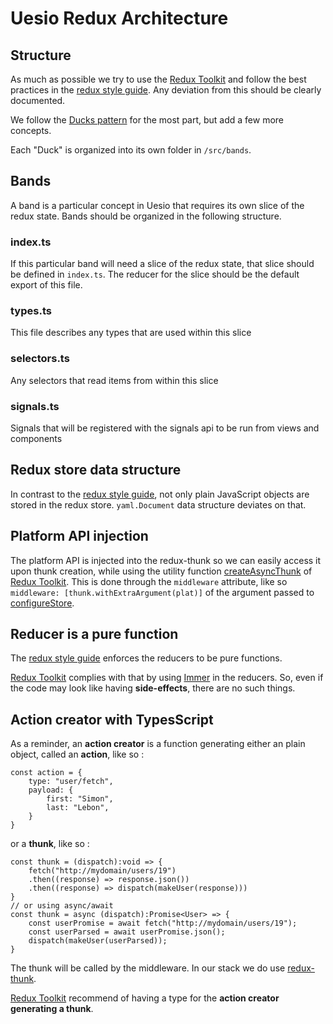 # Uesio Redux Architecture

## Structure

As much as possible we try to use the [Redux Toolkit](https://redux-toolkit.js.org/) and follow the best practices in the [redux style guide](https://redux.js.org/style-guide/style-guide). Any deviation from this should be clearly documented.

We follow the [Ducks pattern](https://www.freecodecamp.org/news/scaling-your-redux-app-with-ducks-6115955638be/) for the most part, but add a few more concepts.

Each "Duck" is organized into its own folder in `/src/bands`.

## Bands

A band is a particular concept in Uesio that requires its own slice of the redux state. Bands should be organized in the following structure.

### index.ts

If this particular band will need a slice of the redux state, that slice should be defined in `index.ts`. The reducer for the slice should be the default export of this file.

### types.ts

This file describes any types that are used within this slice

### selectors.ts

Any selectors that read items from within this slice

### signals.ts

Signals that will be registered with the signals api to be run from views and components

## Redux store data structure

In contrast to the [redux style guide](https://redux.js.org/style-guide/style-guide/#use-plain-javascript-objects-for-state), not only plain JavaScript objects are stored in the redux store. `yaml.Document` data structure deviates on that.

## Platform API injection

The platform API is injected into the redux-thunk so we can easily access it upon thunk creation, while using the utility function [createAsyncThunk](https://redux-toolkit.js.org/usage/usage-with-typescript#createasyncthunk) of [Redux Toolkit](https://redux-toolkit.js.org/). This is done through the `middleware` attribute, like so `middleware: [thunk.withExtraArgument(plat)]` of the argument passed to [configureStore](https://redux-toolkit.js.org/api/configureStore).

## Reducer is a pure function

The [redux style guide](https://redux.js.org/style-guide/style-guide/#reducers-must-not-have-side-effects) enforces the reducers to be pure functions.

[Redux Toolkit](https://redux-toolkit.js.org/api/createReducer#direct-state-mutation) complies with that by using [Immer](https://github.com/immerjs/immer) in the reducers. So, even if the code may look like having **side-effects**, there are no such things.

## Action creator with TypesScript

As a reminder, an **action creator** is a function generating either an plain object, called an **action**, like so :

```
const action = {
    type: "user/fetch",
    payload: {
        first: "Simon",
        last: "Lebon",
    }
}
```

or a **thunk**, like so :

```
const thunk = (dispatch):void => {
    fetch("http://mydomain/users/19")
    .then((response) => response.json())
    .then((response) => dispatch(makeUser(response)))
}
// or using async/await
const thunk = async (dispatch):Promise<User> => {
    const userPromise = await fetch("http://mydomain/users/19");
    const userParsed = await userPromise.json();
    dispatch(makeUser(userParsed));
}
```

The thunk will be called by the middleware. In our stack we do use [redux-thunk](https://github.com/reduxjs/redux-thunk).

[Redux Toolkit](https://redux-toolkit.js.org/api/createReducer#direct-state-mutation) recommend of having a type for the **action creator generating a thunk**.
